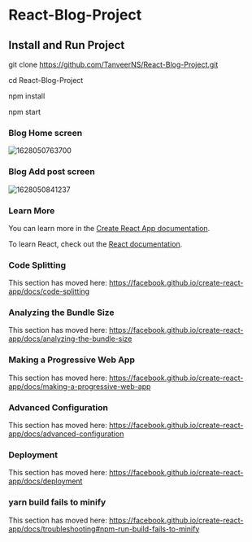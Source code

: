 # React-Blog-Project

## Install and Run Project

git clone https://github.com/TanveerNS/React-Blog-Project.git

cd React-Blog-Project

npm install

npm start

### Blog Home screen

![1628050763700](https://user-images.githubusercontent.com/44171601/128121630-a9768535-2454-401e-97fb-17466cb4a328.png)

### Blog Add post screen

![1628050841237](https://user-images.githubusercontent.com/44171601/128121712-88f2328d-7f13-4fa4-96d4-e71eea9e5ea4.png)



### Learn More
You can learn more in the [Create React App documentation](https://reactjs.org/docs/create-a-new-react-app.html).

To learn React, check out the [React documentation](https://reactjs.org/docs/getting-started.html).

### Code Splitting
This section has moved here: https://facebook.github.io/create-react-app/docs/code-splitting

### Analyzing the Bundle Size
This section has moved here: https://facebook.github.io/create-react-app/docs/analyzing-the-bundle-size

### Making a Progressive Web App
This section has moved here: https://facebook.github.io/create-react-app/docs/making-a-progressive-web-app

### Advanced Configuration
This section has moved here: https://facebook.github.io/create-react-app/docs/advanced-configuration

### Deployment
This section has moved here: https://facebook.github.io/create-react-app/docs/deployment

### yarn build fails to minify
This section has moved here: https://facebook.github.io/create-react-app/docs/troubleshooting#npm-run-build-fails-to-minify



